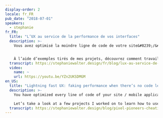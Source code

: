 ```yaml
---
display-order: 2
locale: fr_FR
pub_date: "2018-07-01"
speakers:
  - stephanie
fr_FR:
  title: "L’UX au service de la performance de vos interfaces"
  description: >-
    Vous avez optimisé la moindre ligne de code de votre site&#8239;/&#8239;application mobile, utilisé toutes les techniques à votre disposition pour avoir un temps de chargement le plus rapide possible. Pourtant, vos utilisateurs se plaignent encore de la lenteur. Vous n’avez pas le budget d’Instagram ou Pinterest&nbsp;? Ça tombe bien, moi non plus&nbsp;!


    À l’aide d’exemples tirés de mes projets, découvrez comment travailler la performance également au niveau de la perception utilisateur.
  transcript: https://stephaniewalter.design/fr/blog/lux-au-service-de-la-performance-de-vos-interfaces-conference-welovespeed-2018/
  video:
    name: ~
    url: https://youtu.be/YZn2UKSDMGM
en_US:
  title: "Lightning fast UX: faking performance when there’s no code left to optimize"
  description: >-
    You have optimized every line of code of your site / mobile application, used all the techniques at your disposal to have the fastest loading time possible. I bet you also don’t have an Instagram or Pinterest’s budget, right? 

    Let’s take a look at a few projects I worked on to learn how to use different design techniques and UX to work performance also at the level of user perception.
  transcript: https://stephaniewalter.design/blog/pixel-pioneers-cheating-the-ux-when-there-is-nothing-more-to-optimize/
---
```

